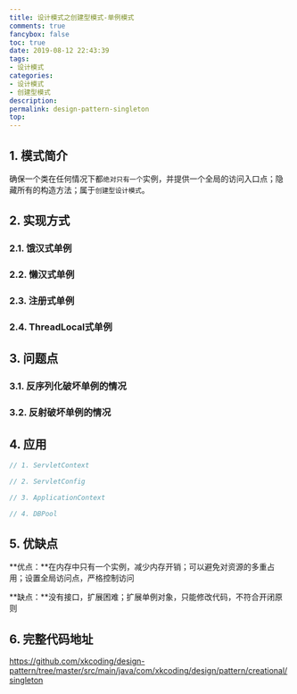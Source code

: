```yaml
---
title: 设计模式之创建型模式-单例模式
comments: true
fancybox: false
toc: true
date: 2019-08-12 22:43:39
tags:
- 设计模式
categories:
- 设计模式
- 创建型模式
description:
permalink: design-pattern-singleton
top:
---
```

## 1. 模式简介

确保一个类在任何情况下都`绝对只有一个`实例，并提供一个全局的访问入口点；隐藏所有的构造方法；属于`创建型设计模式`。

<!--more-->

## 2. 实现方式

### 2.1. 饿汉式单例



### 2.2. 懒汉式单例



### 2.3. 注册式单例



### 2.4. ThreadLocal式单例



## 3. 问题点

### 3.1. 反序列化破坏单例的情况



### 3.2. 反射破坏单例的情况



## 4. 应用

```java
// 1. ServletContext

// 2. ServletConfig

// 3. ApplicationContext

// 4. DBPool
```

## 5. 优缺点

**优点：**在内存中只有一个实例，减少内存开销；可以避免对资源的多重占用；设置全局访问点，严格控制访问

**缺点：**没有接口，扩展困难；扩展单例对象，只能修改代码，不符合开闭原则

## 6. 完整代码地址

https://github.com/xkcoding/design-pattern/tree/master/src/main/java/com/xkcoding/design/pattern/creational/singleton